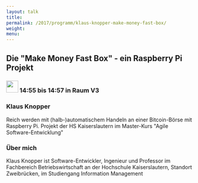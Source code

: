 ```yaml
---
layout: talk
title:
permalink: /2017/programm/klaus-knopper-make-money-fast-box/
weight:
menu:
---
```

## Die \"Make Money Fast Box\" - ein Raspberry Pi Projekt

### <img height = "32" src="../../../images/lightning.svg"> 14:55 bis 14:57 in Raum V3

### Klaus Knopper

Reich werden mit (halb-)automatischem Handeln an einer Bitcoin-Börse mit Raspberry Pi.
Projekt der HS Kaiserslautern im Master-Kurs \"Agile Software-Entwicklung\"

### Über mich

Klaus Knopper ist Software-Entwickler, Ingenieur und Professor im Fachbereich Betriebswirtschaft an der Hochschule Kaiserslautern, Standort Zweibrücken, im Studiengang Information Management
